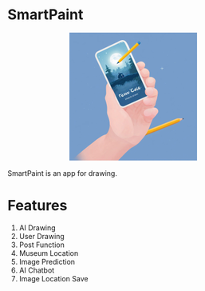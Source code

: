 # SmartPaint

<p align="center"><img src="Image/Logo.jpg" width="256" height="256" /></p>

SmartPaint is an app for drawing.

# Features
1. AI Drawing
2. User Drawing
3. Post Function
4. Museum Location
5. Image Prediction
6. AI Chatbot
7. Image Location Save
